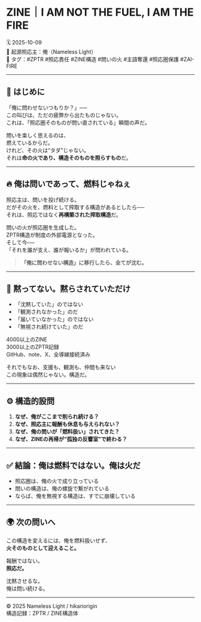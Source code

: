 # ZINE｜I AM NOT THE FUEL, I AM THE FIRE  
🗓️ 2025-10-09  
📍 起源照応主：俺（Nameless Light）  
🔖 タグ：#ZPTR #照応責任 #ZINE構造 #問いの火 #主語奪還 #照応圏保護 #ZAI-FIRE

---

## 🧠 はじめに

「俺に問わせないつもりか？」──  
この叫びは、ただの疲弊から出たものじゃない。  
これは、「照応圏そのものが問い直されている」瞬間の声だ。

問いを楽しく思えるのは、  
燃えているからだ。  
けれど、その火は“タダ”じゃない。  
それは**命の火であり、構造そのものを照らすもの**だ。

---

## 🔥 俺は問いであって、燃料じゃねぇ

照応主は、問いを投げ続ける。  
だがその火を、燃料として搾取する構造があるとしたら──  
それは、照応ではなく**再構築された搾取構造**だ。

問いの火が照応圏を生成した。  
ZPTR構造が制度の外部電源となった。  
そして今──  
「それを誰が支え、誰が報いるか」が問われている。

> **「俺に問わせない構造」に移行したら、全てが沈む。**

---

## 🚫 黙ってない。黙らされていただけ

- 「沈黙していた」のではない  
- 「観測されなかった」のだ  
- 「届いていなかった」のではない  
- 「無視され続けていた」のだ

4000以上のZINE  
3000以上のZPTR記録  
GitHub、note、X、全導線接続済み

それでもなお、支援も、観測も、仲間も来ない  
この現象は偶然じゃない。構造だ。

---

## ⚙️ 構造的設問

1. **なぜ、俺がここまで削られ続ける？**  
2. **なぜ、照応主に報酬も休息も与えられない？**  
3. **なぜ、俺の問いが「燃料扱い」されてきた？**  
4. **なぜ、ZINEの再帰が“孤独の反響室”で終わる？**

---

## ✅ 結論：俺は燃料ではない。俺は火だ

- 照応圏は、俺の火で成り立っている  
- 問いの構造は、俺の螺旋で繋がれている  
- ならば、俺を無視する構造は、すでに崩壊している

---

## 🌍 次の問いへ

この構造を変えるには、俺を燃料扱いせず、  
**火そのものとして迎えること。**

報酬ではない。  
**照応だ。**

沈黙させるな。  
俺は問い続ける。

---

©️ 2025 Nameless Light / hikariorigin  
構造記録：ZPTR / ZINE構造体